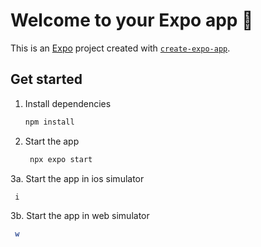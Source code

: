 # Welcome to your Expo app 👋

This is an [Expo](https://expo.dev) project created with [`create-expo-app`](https://www.npmjs.com/package/create-expo-app).

## Get started

1. Install dependencies

   ```bash
   npm install
   ```

2. Start the app

   ```bash
    npx expo start
   ```

3a. Start the app in ios simulator

   ```bash
    i
   ```
3b. Start the app in web simulator 

   ```bash
    w
   ```
